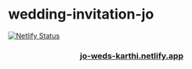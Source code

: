 # wedding-invitation-jo

[![Netlify Status](https://api.netlify.com/api/v1/badges/8f44589e-4dca-40ef-9e1e-29fac5f9de47/deploy-status)](https://app.netlify.com/sites/parvathirajan/deploys)
<h3 align="center"><a href="https://parvathirajan.netlify.app">jo-weds-karthi.netlify.app</a><h3>
  
